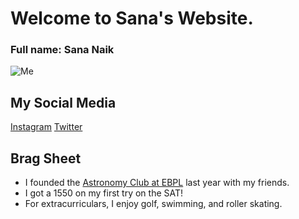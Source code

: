 # Welcome to Sana's Website.
### Full name: Sana Naik

![Me](file:///C:/Users/SNaik2/Downloads/sana_files/183436196_866286097434977_5597565381155486361_n.jpg)

## My Social Media
[Instagram](https://www.instagram.com/catmousecow/)
[Twitter](https://twitter.com/ThatRagdollCat)

## Brag Sheet
- I founded the [Astronomy Club at EBPL](https://ilove.ebpl.org/teens/events/astronomy-club-zoom/2020-12-19-160000-2020-12-19-170000) last year with my friends.
- I got a 1550 on my first try on the SAT!
- For extracurriculars, I enjoy golf, swimming, and roller skating.
